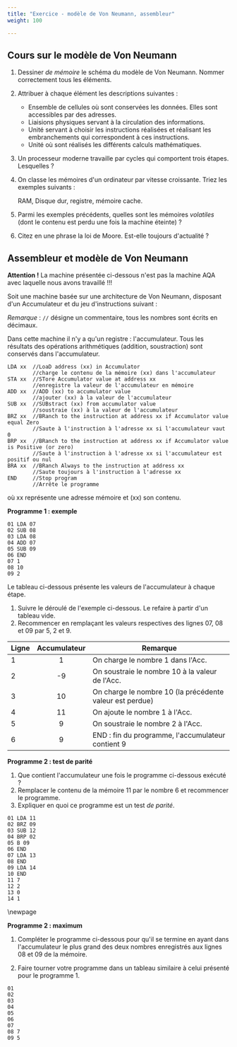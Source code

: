 ```yaml
---
title: "Exercice - modèle de Von Neumann, assembleur"
weight: 100

---
```


## Cours sur le modèle de Von Neumann

1. Dessiner _de mémoire_ le schéma du modèle de Von Neumann. Nommer correctement tous les éléments.
2. Attribuer à chaque élément les descriptions suivantes :

    * Ensemble de cellules où sont conservées les données. Elles sont accessibles par des adresses.
    * Liaisions physiques servant à la circulation des informations.
    * Unité servant à choisir les instructions réalisées et réalisant les embranchements qui correspondent à ces instructions.
    * Unité où sont réalisés les différents calculs mathématiques.
3. Un processeur moderne travaille par cycles qui comportent trois étapes. Lesquelles ?
4. On classe les mémoires d'un ordinateur par vitesse croissante. Triez les exemples suivants :

    RAM, Disque dur, registre, mémoire cache.
5. Parmi les exemples précédents, quelles sont les mémoires _volatiles_ (dont le contenu est perdu une fois la machine éteinte) ?
6. Citez en une phrase la loi de Moore. Est-elle toujours d'actualité ?


## Assembleur et modèle de Von Neumann

**Attention !** La machine présentée ci-dessous n'est pas la machine AQA avec laquelle nous avons travaillé !!!

Soit une machine basée sur une architecture de Von Neumann, disposant d'un Accumulateur et du jeu d'instructions suivant :

_Remarque_ : `//` désigne un commentaire, tous les nombres sont écrits en décimaux.

Dans cette machine il n'y a qu'un registre : l'accumulateur.
Tous les résultats des opérations arithmétiques (addition, soustraction) sont
conservés dans l'accumulateur.

~~~
LDA xx  //LoaD address (xx) in Accumulator
        //charge le contenu de la mémoire (xx) dans l'accumulateur
STA xx  //STore Accumulator value at address xx
        //enregistre la valeur de l'accumulateur en mémoire
ADD xx  //ADD (xx) to accumulator value
        //ajouter (xx) à la valeur de l'accumulateur
SUB xx  //SUBstract (xx) from accumulator value
        //soustraie (xx) à la valeur de l'accumulateur
BRZ xx  //BRanch to the instruction at address xx if Accumulator value equal Zero
        //Saute à l'instruction à l'adresse xx si l'accumulateur vaut 0
BRP xx  //BRanch to the instruction at address xx if Accumulator value is Positive (or zero)
        //Saute à l'instruction à l'adresse xx si l'accumulateur est positif ou nul
BRA xx  //BRanch Always to the instruction at address xx
        //Saute toujours à l'instruction à l'adresse xx
END     //Stop program
        //Arrête le programme
~~~

où xx représente une adresse mémoire et (xx) son contenu.

**Programme 1 : exemple**

~~~
01 LDA 07
02 SUB 08
03 LDA 08
04 ADD 07
05 SUB 09
06 END
07 1
08 10
09 2
~~~

Le tableau ci-dessous présente les valeurs de l'accumulateur à chaque étape.

1. Suivre le déroulé de l'exemple ci-dessous. Le refaire à partir d'un tableau vide.
2. Recommencer en remplaçant les valeurs respectives des lignes 07, 08 et 09 par 5, 2 et 9.


| Ligne 	| Accumulateur 	| Remarque                                                 	|
|-------	|:------------:	|----------------------------------------------------------	|
| 1     	| 1            	| On charge le nombre 1 dans l'Acc.                        	|
| 2     	| -9           	| On soustraie le nombre 10 à la valeur de l'Acc.          	|
| 3     	| 10           	| On charge le nombre 10 (la précédente valeur est perdue) 	|
| 4     	| 11           	| On ajoute le nombre 1 à l'Acc.                           	|
| 5     	| 9            	| On soustraie le nombre 2 à l'Acc.                        	|
| 6     	| 9            	| END : fin du programme, l'accumulateur contient 9        	|

**Programme 2 : test de parité**

1. Que contient l'accumulateur une fois le programme ci-dessous exécuté ?
2. Remplacer le contenu de la mémoire 11 par le nombre 6 et recommencer le programme.
3. Expliquer en quoi ce programme est un test _de parité_.

~~~
01 LDA 11
02 BRZ 09
03 SUB 12
04 BRP 02
05 B 09
06 END
07 LDA 13
08 END
09 LDA 14
10 END
11 7
12 2
13 0
14 1
~~~

\newpage

**Programme 2 : maximum**

1. Compléter le programme ci-dessous pour qu'il se termine en ayant dans
  l'accumulateur le plus grand des
  deux nombres enregistrés aux lignes 08 et 09 de la mémoire.

2. Faire tourner votre programme dans un tableau similaire à celui présenté pour le programme 1.

<!--
~~~
01 LDA 08
02 SUB 09
03 BRP 06
04 LDA 09
05 END
06 LDA 07
07 END
08 7
09 5
~~~
-->

~~~
01
02
03
04
05
06
07
08 7
09 5
~~~
